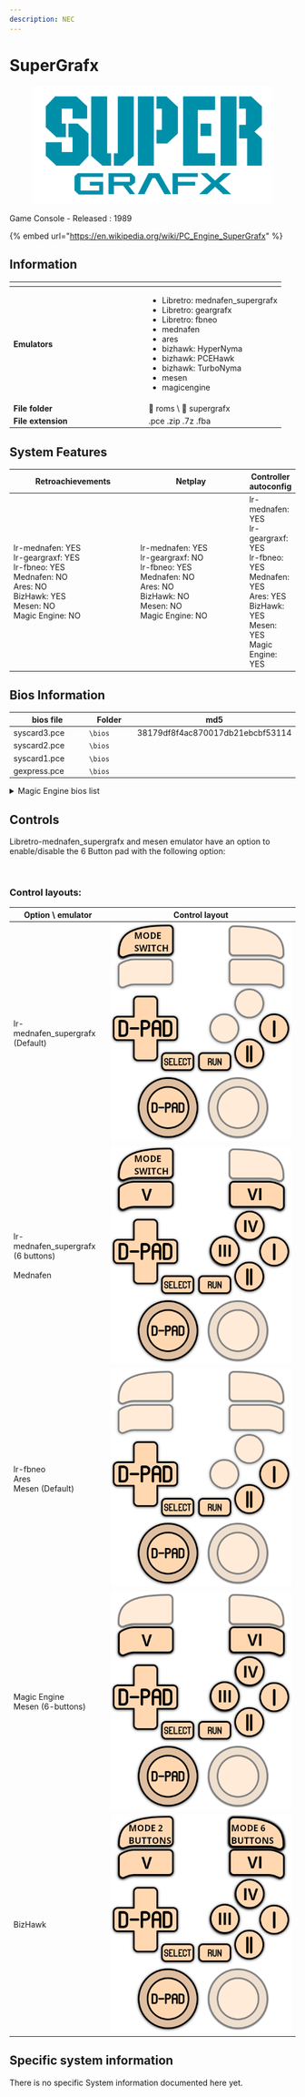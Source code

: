 ```yaml
---
description: NEC
---
```


# SuperGrafx

<div align="left"><figure><img src="https://raw.githubusercontent.com/fabricecaruso/es-theme-carbon/52ff37c9e265587d006945a2ba695b5a962b3a3d/art/logos/supergrafx.svg" alt=""><figcaption></figcaption></figure></div>

Game Console - Released : 1989

{% embed url="https://en.wikipedia.org/wiki/PC_Engine_SuperGrafx" %}

## Information

<table data-header-hidden><thead><tr><th width="224"></th><th></th></tr></thead><tbody><tr><td><strong>Emulators</strong></td><td><ul><li>Libretro: mednafen_supergrafx</li><li>Libretro: geargrafx</li><li>Libretro: fbneo</li><li>mednafen</li><li>ares</li><li>bizhawk: HyperNyma</li><li>bizhawk: PCEHawk</li><li>bizhawk: TurboNyma</li><li>mesen</li><li>magicengine</li></ul></td></tr><tr><td><strong>File folder</strong></td><td><span data-gb-custom-inline data-tag="emoji" data-code="1f4c2">📂</span> roms \ <span data-gb-custom-inline data-tag="emoji" data-code="1f4c2">📂</span> supergrafx</td></tr><tr><td><strong>File extension</strong></td><td>.pce .zip .7z .fba</td></tr></tbody></table>

## System Features

<table><thead><tr><th width="256">Retroachievements</th><th width="243">Netplay</th><th>Controller autoconfig</th></tr></thead><tbody><tr><td>lr-mednafen: YES<br>lr-geargraxf: YES<br>lr-fbneo: YES<br>Mednafen: NO<br>Ares: NO<br>BizHawk: YES<br>Mesen: NO<br>Magic Engine: NO</td><td>lr-mednafen: YES<br>lr-geargraxf: NO<br>lr-fbneo: YES<br>Mednafen: NO<br>Ares: NO<br>BizHawk: NO<br>Mesen: NO<br>Magic Engine: NO</td><td>lr-mednafen: YES<br>lr-geargraxf: YES<br>lr-fbneo: YES<br>Mednafen: YES<br>Ares: YES<br>BizHawk: YES<br>Mesen: YES<br>Magic Engine: YES</td></tr></tbody></table>

## Bios Information

<table><thead><tr><th width="224">bios file</th><th width="169">Folder</th><th>md5</th></tr></thead><tbody><tr><td>syscard3.pce</td><td><code>\bios</code></td><td>38179df8f4ac870017db21ebcbf53114</td></tr><tr><td>syscard2.pce</td><td><code>\bios</code></td><td></td></tr><tr><td>syscard1.pce</td><td><code>\bios</code></td><td></td></tr><tr><td>gexpress.pce</td><td><code>\bios</code></td><td></td></tr></tbody></table>

<details>

<summary>Magic Engine bios list</summary>

To be placed in `emulators\magicengine\cards` folder

* CD-ROM System V1.00 (J).pce
* CD-ROM System V2.01 (U).pce
* CD-ROM System V2.10 (J).pce
* Games Express CD Card 1993 (J).pce
* Super CD-ROM2 System V3.00 (J).pce
* Super CD-ROM2 System V3.01 (U).pce

</details>

## Controls

Libretro-mednafen\_supergrafx and mesen emulator have an option to enable/disable the 6 Button pad with the following option:

<div align="left"><figure><img src="https://i.imgur.com/eoRKW2S.png" alt=""><figcaption></figcaption></figure></div>

### Control layouts:

| Option \ emulator                                            | Control layout                                                                                                                                        |
| ------------------------------------------------------------ | ----------------------------------------------------------------------------------------------------------------------------------------------------- |
| <p>lr-mednafen_supergrafx<br>(Default)</p>                   | <img src="https://github.com/RetroBat-Official/retrobat-tattoos/blob/main/default/pcengine.png?raw=true" alt="" data-size="original">                 |
| <p>lr-mednafen_supergrafx<br>(6 buttons)<br><br>Mednafen</p> | <img src="https://github.com/RetroBat-Official/retrobat-tattoos/blob/main/default/pcengine_6buttons.png?raw=true" alt="" data-size="original">        |
| <p>lr-fbneo<br>Ares<br>Mesen (Default)</p>                   | <img src="https://github.com/RetroBat-Official/retrobat-tattoos/blob/main/default/pcengine_simple.png?raw=true" alt="" data-size="original">          |
| <p>Magic Engine<br>Mesen (6-buttons)</p>                     | <img src="https://github.com/RetroBat-Official/retrobat-tattoos/blob/main/default/pcengine_simple_6buttons.png?raw=true" alt="" data-size="original"> |
| BizHawk                                                      | <img src="https://github.com/RetroBat-Official/retrobat-tattoos/blob/main/default/pcengine_bizhawk.png?raw=true" alt="" data-size="original">         |

## Specific system information

There is no specific System information documented here yet.
